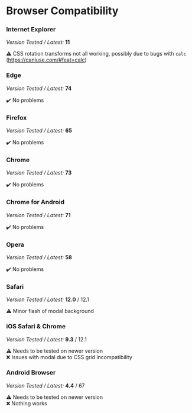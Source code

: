# Browser Compatibility

### Internet Explorer

*Version Tested / Latest:* **11**

⚠️ CSS rotation transforms not all working, possibly due to bugs with `calc` (https://caniuse.com/#feat=calc)

### Edge

*Version Tested / Latest:* **74**

✔️ No problems

### Firefox

*Version Tested / Latest:* **65**

✔️ No problems

### Chrome

*Version Tested / Latest:* **73**

✔️ No problems

### Chrome for Android

*Version Tested / Latest:* **71**

✔️ No problems

### Opera

*Version Tested / Latest:* **58**

✔️ No problems

### Safari

*Version Tested / Latest:* **12.0** / 12.1

⚠️ Minor flash of modal background

### iOS Safari & Chrome

*Version Tested / Latest:* **9.3** / 12.1

⚠️ Needs to be tested on newer version    
❌ Issues with modal due to CSS grid incompatibility

### Android Browser

*Version Tested / Latest:* **4.4** / 67

⚠️ Needs to be tested on newer version    
❌ Nothing works
